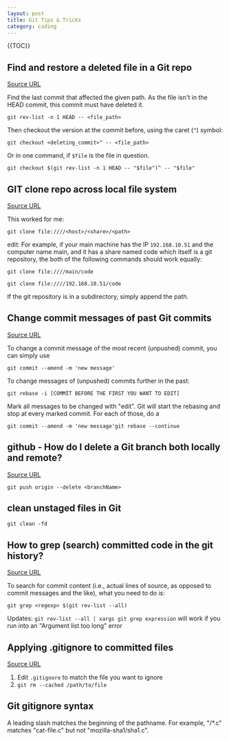 ```yaml
---
layout: post
title: Git Tips & Tricks
category: coding
---
```


{{TOC}}

## Find and restore a deleted file in a Git repo

[Source URL](http://stackoverflow.com/questions/953481/find-and-restore-a-deleted-file-in-a-git-repo)

Find the last commit that affected the given path. As the file isn't in the HEAD commit, this commit must have deleted it.

`git rev-list -n 1 HEAD -- <file_path>`

Then checkout the version at the commit before, using the caret (`^`) symbol:

`git checkout <deleting_commit>^ -- <file_path>`

Or in one command, if `$file` is the file in question.

`git checkout $(git rev-list -n 1 HEAD -- "$file")^ -- "$file"`

## GIT clone repo across local file system

[Source URL](http://stackoverflow.com/questions/2519933/git-clone-repo-across-local-file-system)

This worked for me:

`git clone file:////<host>/<share>/<path>`

edit: For example, if your main machine has the IP `192.168.10.51` and the computer name main, and it has a share named code which itself is a git repository, the both of the following commands should work equally:

`git clone file:////main/code`

`git clone file:////192.168.10.51/code`

If the git repository is in a subdirectory, simply append the path.

## Change commit messages of past Git commits

[Source URL](http://makandracards.com/makandra/868-change-commit-messages-of-past-git-commits)

To change a commit message of the most recent (unpushed) commit, you can simply use

`git commit --amend -m 'new message'`

To change messages of (unpushed) commits further in the past:

`git rebase -i [COMMIT BEFORE THE FIRST YOU WANT TO EDIT]`

Mark all messages to be changed with "edit".
Git will start the rebasing and stop at every marked commit. For each of those, do a

`git commit --amend -m 'new message'git rebase --continue`

## github - How do I delete a Git branch both locally and remote?

[Source URL](http://stackoverflow.com/questions/2003505/how-do-i-delete-a-git-branch-both-locally-and-remote)

`git push origin --delete <branchName>`

## clean unstaged files in Git

`git clean -fd`

## How to grep (search) committed code in the git history?

[Source URL](http://stackoverflow.com/questions/2928584/how-to-grep-search-committed-code-in-the-git-history)

To search for commit content (i.e., actual lines of source, as opposed to commit messages and the like), what you need to do is:

`git grep <regexp> $(git rev-list --all)`

Updates: `git rev-list --all | xargs git grep expression` will work if you run into an "Argument list too long" error

## Applying .gitignore to committed files

[Source URL](https://stackoverflow.com/questions/7527982/applying-gitignore-to-committed-files)

1. Edit `.gitignore` to match the file you want to ignore
2. `git rm --cached /path/to/file`

## Git gitignore syntax

A leading slash matches the beginning of the pathname. For example, "/*.c" matches "cat-file.c" but not "mozilla-sha1/sha1.c".
